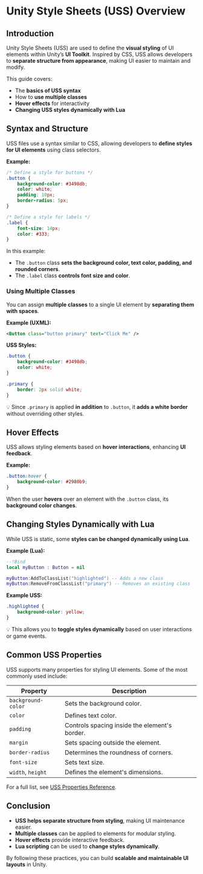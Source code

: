 # Unity Style Sheets (USS) Overview

## Introduction

Unity Style Sheets (USS) are used to define the **visual styling** of UI elements within Unity’s **UI Toolkit**. Inspired by CSS, USS allows developers to **separate structure from appearance**, making UI easier to maintain and modify.

This guide covers:
- The **basics of USS syntax**
- How to **use multiple classes**
- **Hover effects** for interactivity
- **Changing USS styles dynamically with Lua**

## Syntax and Structure

USS files use a syntax similar to CSS, allowing developers to **define styles for UI elements** using class selectors.

**Example:**
```css
/* Define a style for buttons */
.button {
    background-color: #3498db;
    color: white;
    padding: 10px;
    border-radius: 5px;
}

/* Define a style for labels */
.label {
    font-size: 14px;
    color: #333;
}
```
In this example:
- The `.button` class **sets the background color, text color, padding, and rounded corners**.
- The `.label` class **controls font size and color**.

### Using Multiple Classes
You can assign **multiple classes** to a single UI element by **separating them with spaces**.

**Example (UXML):**
```xml
<Button class="button primary" text="Click Me" />
```

**USS Styles:**
```css
.button {
    background-color: #3498db;
    color: white;
}

.primary {
    border: 2px solid white;
}
```
💡 Since `.primary` is applied **in addition** to `.button`, it **adds a white border** without overriding other styles.

## Hover Effects

USS allows styling elements based on **hover interactions**, enhancing **UI feedback**.

**Example:**
```css
.button:hover {
    background-color: #2980b9;
}
```
When the user **hovers** over an element with the `.button` class, its **background color changes**.


## Changing Styles Dynamically with Lua

While USS is static, some **styles can be changed dynamically using Lua**.

**Example (Lua):**
```lua
--!Bind
local myButton : Button = nil

myButton:AddToClassList("highlighted") -- Adds a new class
myButton:RemoveFromClassList("primary") -- Removes an existing class
```
**Example USS:**
```css
.highlighted {
    background-color: yellow;
}
```
💡 This allows you to **toggle styles dynamically** based on user interactions or game events.

## Common USS Properties

USS supports many properties for styling UI elements. Some of the most commonly used include:

| Property           | Description |
|--------------------|-------------|
| `background-color` | Sets the background color. |
| `color`           | Defines text color. |
| `padding`         | Controls spacing inside the element's border. |
| `margin`          | Sets spacing outside the element. |
| `border-radius`   | Determines the roundness of corners. |
| `font-size`       | Sets text size. |
| `width`, `height` | Defines the element's dimensions. |

For a full list, see [USS Properties Reference](https://docs.unity3d.com/6000.0/Documentation/Manual/UIE-USS-Properties-Reference.html).

## Conclusion

- **USS helps separate structure from styling**, making UI maintenance easier.
- **Multiple classes** can be applied to elements for modular styling.
- **Hover effects** provide interactive feedback.
- **Lua scripting** can be used to **change styles dynamically**.

By following these practices, you can build **scalable and maintainable UI layouts** in Unity.